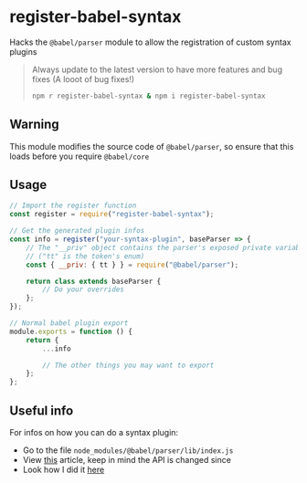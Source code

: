 
# register-babel-syntax
Hacks the `@babel/parser` module to allow the registration of custom syntax plugins
> Always update to the latest version to have more features and bug fixes (A looot of bug fixes!) <br>
> ```bash
> npm r register-babel-syntax & npm i register-babel-syntax
> ```

## Warning
This module modifies the source code of `@babel/parser`, so ensure that this loads before you require `@babel/core`

## Usage
```js
// Import the register function
const register = require("register-babel-syntax");

// Get the generated plugin infos
const info = register("your-syntax-plugin", baseParser => {
    // The "__priv" object contains the parser's exposed private variables
    // ("tt" is the token's enum)
    const { __priv: { tt } } = require("@babel/parser");

    return class extends baseParser {
        // Do your overrides
    };
});

// Normal babel plugin export
module.exports = function () {
    return {
        ...info

        // The other things you may want to export
    };
};
```

## Useful info
For infos on how you can do a syntax plugin:
- Go to the file `node_modules/@babel/parser/lib/index.js`
- View [this](https://medium.com/@jacobp100/adding-custom-syntax-to-babel-e1a1315c6a90) article, keep in mind the API is changed since
- Look how I did it [here](https://github.com/AFatNiBBa/babel-plugin-syntax-no-paren)